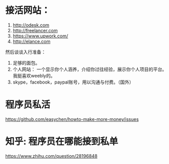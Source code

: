 # 接活网站： 
1. http://odesk.com
2. http://freelancer.com
3. https://www.upwork.com/
4. http://elance.com

然后谈谈入行准备：
1. 足够的面包。
2. 个人网站： 一个显示你个人涵养，介绍你过往经验，展示你个人项目的平台。我挺喜欢weebly的。
3. skype，facebook，paypal账号，用以沟通与付费。（国外）

# 程序员私活
https://github.com/easychen/howto-make-more-money/issues

# 知乎: 程序员在哪能接到私单
https://www.zhihu.com/question/28196848
